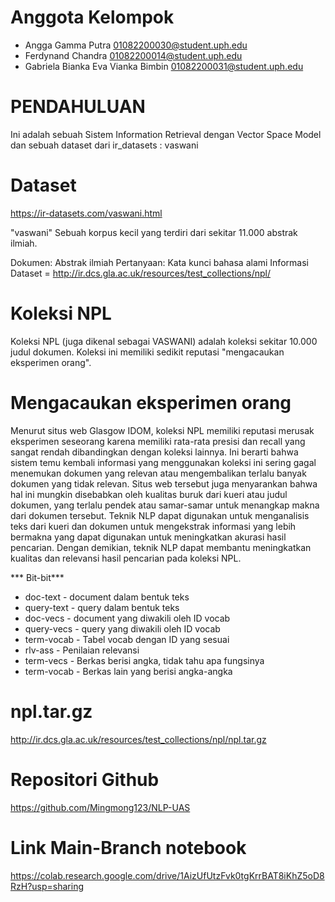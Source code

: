 # Anggota Kelompok
- Angga Gamma Putra 01082200030@student.uph.edu
- Ferdynand Chandra 01082200014@student.uph.edu
- Gabriela Bianka Eva Vianka Bimbin 01082200031@student.uph.edu

# PENDAHULUAN
Ini adalah sebuah Sistem Information Retrieval dengan Vector Space Model dan sebuah dataset dari ir_datasets : vaswani

# Dataset
https://ir-datasets.com/vaswani.html

"vaswani"
Sebuah korpus kecil yang terdiri dari sekitar 11.000 abstrak ilmiah.

Dokumen: Abstrak ilmiah
Pertanyaan: Kata kunci bahasa alami
Informasi Dataset = http://ir.dcs.gla.ac.uk/resources/test_collections/npl/
 
# Koleksi NPL
Koleksi NPL (juga dikenal sebagai VASWANI) adalah koleksi sekitar 10.000 judul dokumen. Koleksi ini memiliki sedikit reputasi "mengacaukan eksperimen orang".

# Mengacaukan eksperimen orang
Menurut situs web Glasgow IDOM, koleksi NPL memiliki reputasi merusak eksperimen seseorang karena memiliki rata-rata presisi dan recall yang sangat rendah dibandingkan dengan koleksi lainnya. Ini berarti bahwa sistem temu kembali informasi yang menggunakan koleksi ini sering gagal menemukan dokumen yang relevan atau mengembalikan terlalu banyak dokumen yang tidak relevan. Situs web tersebut juga menyarankan bahwa hal ini mungkin disebabkan oleh kualitas buruk dari kueri atau judul dokumen, yang terlalu pendek atau samar-samar untuk menangkap makna dari dokumen tersebut. 
Teknik NLP dapat digunakan untuk menganalisis teks dari kueri dan dokumen untuk mengekstrak informasi yang lebih bermakna yang dapat digunakan untuk meningkatkan akurasi hasil pencarian. Dengan demikian, teknik NLP dapat membantu meningkatkan kualitas dan relevansi hasil pencarian pada koleksi NPL.

*** Bit-bit***
- doc-text - document dalam bentuk teks
- query-text - query dalam bentuk teks
- doc-vecs - document yang diwakili oleh ID vocab
- query-vecs - query yang diwakili oleh ID vocab
- term-vocab - Tabel vocab  dengan ID yang sesuai
- rlv-ass - Penilaian relevansi
- term-vecs - Berkas berisi angka, tidak tahu apa fungsinya
- term-vocab - Berkas lain yang berisi angka-angka

# npl.tar.gz
http://ir.dcs.gla.ac.uk/resources/test_collections/npl/npl.tar.gz

# Repositori Github
https://github.com/Mingmong123/NLP-UAS

# Link Main-Branch notebook
https://colab.research.google.com/drive/1AizUfUtzFvk0tgKrrBAT8iKhZ5oD8RzH?usp=sharing